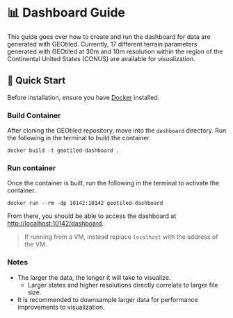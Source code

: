 # 📊 Dashboard Guide

This guide goes over how to create and run the dashboard for data are generated with GEOtiled. Currently, 17 different terrain parameters generated with GEOtiled at 30m and 10m resolution within the region of the Continental United States (CONUS) are available for visualization.

## 🚀 Quick Start

Before installation, ensure you have [Docker](https://www.docker.com/get-started/) installed.

### Build Container

After cloning the GEOtiled repository, move into the `dashboard` directory. Run the following in the terminal to build the container.

```
docker build -t geotiled-dashboard .
```

### Run container

Once the container is built, run the following in the terminal to activate the container.

```
docker run --rm -dp 10142:10142 geotiled-dashboard
```

From there, you should be able to access the dashboard at [http://localhost:10142/dashboard](http://localhost:10142/dashboard).
> If running from a VM, instead replace `localhost` with the address of the VM.

### Notes

* The larger the data, the longer it will take to visualize.
  * Larger states and higher resolutions directly correlate to larger file size.
* It is recommended to downsample larger data for performance improvements to visualization.